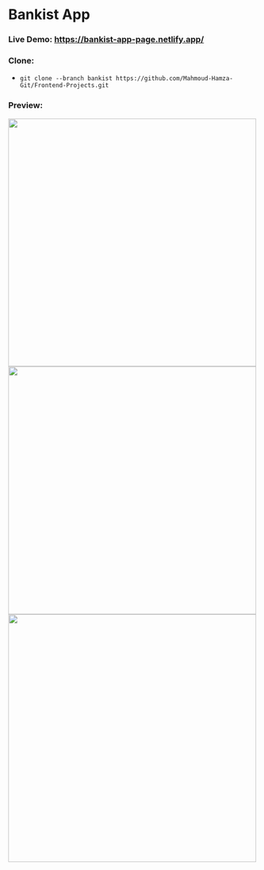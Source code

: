 # Bankist App

### Live Demo: https://bankist-app-page.netlify.app/

### Clone:
- `git clone --branch bankist https://github.com/Mahmoud-Hamza-Git/Frontend-Projects.git`

### Preview:
<div>
  <img  src="https://github.com/Mahmoud-Hamza-Git/Frontend-Projects/assets/86957735/3806df2a-0db7-4ba6-8f12-f4522ddc266b" width="500px">
  <img  src="https://github.com/Mahmoud-Hamza-Git/Frontend-Projects/assets/86957735/1fd769f5-12bc-43f3-9780-bc095e4bb6eb" width="500px">
  <img  src="https://github.com/Mahmoud-Hamza-Git/Frontend-Projects/assets/86957735/a8017fe8-1747-4fb8-8683-8f22e81d1b8e" width="500px">
</div>



